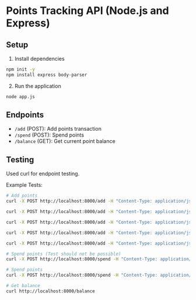 # Points Tracking API (Node.js and Express)

## Setup

1. Install dependencies
```bash
npm init -y
npm install express body-parser
```

2. Run the application
```bash
node app.js
```

## Endpoints
- `/add` (POST): Add points transaction
- `/spend` (POST): Spend points
- `/balance` (GET): Get current point balance

## Testing
Used curl for endpoint testing.

Example Tests:
```bash
# Add points
curl -X POST http://localhost:8000/add -H "Content-Type: application/json" -d '{"payer": "DANNON", "points": 300, "timestamp": "2022-10-31T10:00:00Z"}'

curl -X POST http://localhost:8000/add -H "Content-Type: application/json" -d '{"payer": "UNILEVER", "points": 200, "timestamp": "2022-10-31T11:00:00Z"}'

curl -X POST http://localhost:8000/add -H "Content-Type: application/json" -d '{"payer": "DANNON", "points": -200, "timestamp": "2022-10-31T15:00:00Z"}'

curl -X POST http://localhost:8000/add -H "Content-Type: application/json" -d '{"payer": "MILLER COORS", "points": 10000, "timestamp": "2022-11-01T14:00:00Z"}'

curl -X POST http://localhost:8000/add -H "Content-Type: application/json" -d '{"payer": "DANNON", "points": 1000, "timestamp": "2022-11-02T14:00:00Z"}'

# Spend points (Test should not be possible)
curl -X POST http://localhost:8000/spend -H "Content-Type: application/json" -d '{"points": 5000}'

# Spend points 
curl -X POST http://localhost:8000/spend -H "Content-Type: application/json" -d '{"points": 200}'

# Get balance
curl http://localhost:8000/balance
```
